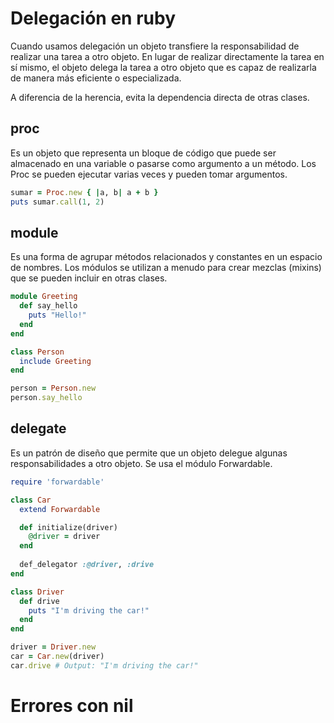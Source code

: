 
# Delegación en ruby

Cuando usamos delegación un objeto transfiere la responsabilidad de realizar una tarea a otro objeto. En lugar de realizar directamente la tarea en sí mismo, el objeto delega la tarea a otro objeto que es capaz de realizarla de manera más eficiente o especializada.

A diferencia de la herencia, evita la dependencia directa de otras clases.


## proc

Es un objeto que representa un bloque de código que puede ser almacenado en una variable o pasarse como argumento a un método. Los Proc se pueden ejecutar varias veces y pueden tomar argumentos.

```Ruby
sumar = Proc.new { |a, b| a + b }
puts sumar.call(1, 2)
```

## module

Es una forma de agrupar métodos relacionados y constantes en un espacio de nombres. Los módulos se utilizan a menudo para crear mezclas (mixins) que se pueden incluir en otras clases.

```Ruby
module Greeting
  def say_hello
    puts "Hello!"
  end
end

class Person
  include Greeting
end

person = Person.new
person.say_hello
```

## delegate

Es un patrón de diseño que permite que un objeto delegue algunas responsabilidades a otro objeto. Se usa el módulo Forwardable.

```ruby
require 'forwardable'

class Car
  extend Forwardable

  def initialize(driver)
    @driver = driver
  end
  
  def_delegator :@driver, :drive
end

class Driver
  def drive
    puts "I'm driving the car!"
  end
end

driver = Driver.new
car = Car.new(driver)
car.drive # Output: "I'm driving the car!"
```

# Errores con nil